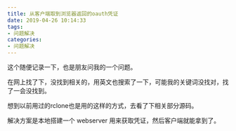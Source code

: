 ```yaml
---
title: 从客户端取到浏览器返回的oauth凭证
date: 2019-04-26 10:14:33
tags: 
- 问题解决
categories:
- 问题解决
---
```



这个随便记录一下，也是朋友问我的一个问题。

在网上找了下，没找到相关的，用英文也搜索了一下，可能我的关键词没找对，找了一会没找到。

<!-- more -->


想到以前用过的rclone也是用的这样的方式，去看了下相关部分源码。

解决方案是本地搭建一个 webserver 用来获取凭证，然后客户端就能拿到了。